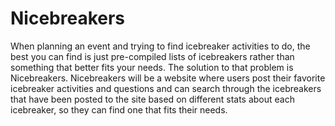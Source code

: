 
# Nicebreakers


When planning an event and trying to find icebreaker activities to do, the best you can find is just pre-compiled lists of icebreakers rather than something that better fits your needs. The solution to that problem is Nicebreakers. Nicebreakers will be a website where users post their favorite icebreaker activities and questions and can search through the icebreakers that have been posted to the site based on different stats about each icebreaker, so they can find one that fits their needs.
